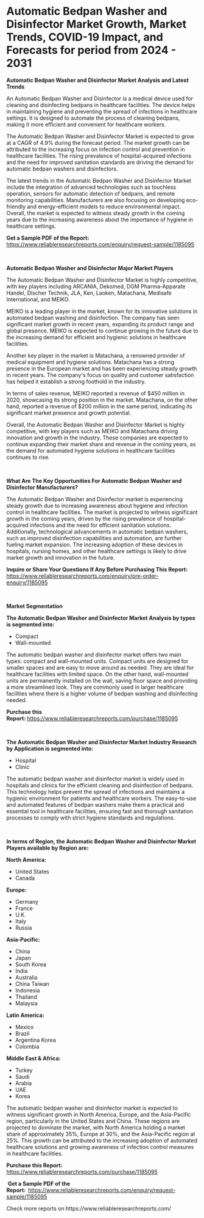 <p><h1>Automatic Bedpan Washer and Disinfector Market Growth, Market Trends, COVID-19 Impact, and Forecasts for period from 2024 - 2031</h1></p><p><strong>Automatic Bedpan Washer and Disinfector Market Analysis and Latest Trends</strong></p>
<p><p>An Automatic Bedpan Washer and Disinfector is a medical device used for cleaning and disinfecting bedpans in healthcare facilities. The device helps in maintaining hygiene and preventing the spread of infections in healthcare settings. It is designed to automate the process of cleaning bedpans, making it more efficient and convenient for healthcare workers.</p><p>The Automatic Bedpan Washer and Disinfector Market is expected to grow at a CAGR of 4.9% during the forecast period. The market growth can be attributed to the increasing focus on infection control and prevention in healthcare facilities. The rising prevalence of hospital-acquired infections and the need for improved sanitation standards are driving the demand for automatic bedpan washers and disinfectors.</p><p>The latest trends in the Automatic Bedpan Washer and Disinfector Market include the integration of advanced technologies such as touchless operation, sensors for automatic detection of bedpans, and remote monitoring capabilities. Manufacturers are also focusing on developing eco-friendly and energy-efficient models to reduce environmental impact. Overall, the market is expected to witness steady growth in the coming years due to the increasing awareness about the importance of hygiene in healthcare settings.</p></p>
<p><strong>Get a Sample PDF of the Report:&nbsp;</strong> <a href="https://www.reliableresearchreports.com/enquiry/request-sample/1185095">https://www.reliableresearchreports.com/enquiry/request-sample/1185095</a></p>
<p>&nbsp;</p>
<p><strong>Automatic Bedpan Washer and Disinfector Major Market Players</strong></p>
<p><p>The Automatic Bedpan Washer and Disinfector Market is highly competitive, with key players including ARCANIA, Dekomed, DGM Pharma-Apparate Handel, Discher Technik, JLA, Ken, Laoken, Matachana, Medisafe International, and MEIKO.</p><p>MEIKO is a leading player in the market, known for its innovative solutions in automated bedpan washing and disinfection. The company has seen significant market growth in recent years, expanding its product range and global presence. MEIKO is expected to continue growing in the future due to the increasing demand for efficient and hygienic solutions in healthcare facilities.</p><p>Another key player in the market is Matachana, a renowned provider of medical equipment and hygiene solutions. Matachana has a strong presence in the European market and has been experiencing steady growth in recent years. The company's focus on quality and customer satisfaction has helped it establish a strong foothold in the industry.</p><p>In terms of sales revenue, MEIKO reported a revenue of $450 million in 2020, showcasing its strong position in the market. Matachana, on the other hand, reported a revenue of $200 million in the same period, indicating its significant market presence and growth potential.</p><p>Overall, the Automatic Bedpan Washer and Disinfector Market is highly competitive, with key players such as MEIKO and Matachana driving innovation and growth in the industry. These companies are expected to continue expanding their market share and revenue in the coming years, as the demand for automated hygiene solutions in healthcare facilities continues to rise.</p></p>
<p>&nbsp;</p>
<p><strong>What Are The Key Opportunities For Automatic Bedpan Washer and Disinfector Manufacturers?</strong></p>
<p><p>The Automatic Bedpan Washer and Disinfector market is experiencing steady growth due to increasing awareness about hygiene and infection control in healthcare facilities. The market is projected to witness significant growth in the coming years, driven by the rising prevalence of hospital-acquired infections and the need for efficient sanitation solutions. Additionally, technological advancements in automatic bedpan washers, such as improved disinfection capabilities and automation, are further fueling market expansion. The increasing adoption of these devices in hospitals, nursing homes, and other healthcare settings is likely to drive market growth and innovation in the future.</p></p>
<p><strong>Inquire or Share Your Questions If Any Before Purchasing This Report:</strong> <a href="https://www.reliableresearchreports.com/enquiry/pre-order-enquiry/1185095">https://www.reliableresearchreports.com/enquiry/pre-order-enquiry/1185095</a></p>
<p>&nbsp;</p>
<p><strong>Market Segmentation</strong></p>
<p><strong>The Automatic Bedpan Washer and Disinfector Market Analysis by types is segmented into:</strong></p>
<p><ul><li>Compact</li><li>Wall-mounted</li></ul></p>
<p><p>The automatic bedpan washer and disinfector market offers two main types: compact and wall-mounted units. Compact units are designed for smaller spaces and are easy to move around as needed. They are ideal for healthcare facilities with limited space. On the other hand, wall-mounted units are permanently installed on the wall, saving floor space and providing a more streamlined look. They are commonly used in larger healthcare facilities where there is a higher volume of bedpan washing and disinfecting needed.</p></p>
<p><strong>Purchase this Report:&nbsp;</strong><a href="https://www.reliableresearchreports.com/purchase/1185095">https://www.reliableresearchreports.com/purchase/1185095</a></p>
<p>&nbsp;</p>
<p><strong>The Automatic Bedpan Washer and Disinfector Market Industry Research by Application is segmented into:</strong></p>
<p><ul><li>Hospital</li><li>Clinic</li></ul></p>
<p><p>The automatic bedpan washer and disinfector market is widely used in hospitals and clinics for the efficient cleaning and disinfection of bedpans. This technology helps prevent the spread of infections and maintains a hygienic environment for patients and healthcare workers. The easy-to-use and automated features of bedpan washers make them a practical and essential tool in healthcare facilities, ensuring fast and thorough sanitation processes to comply with strict hygiene standards and regulations.</p></p>
<p>&nbsp;</p>
<p><strong>In terms of Region, the Automatic Bedpan Washer and Disinfector Market Players available by Region are:</strong></p>
<p>
    <p> <strong> North America: </strong>
        <ul>
            <li>United States</li>
            <li>Canada</li>
        </ul>
        </p> 
    <p> <strong> Europe: </strong>
        <ul>
            <li>Germany</li>
            <li>France</li>
            <li>U.K.</li>
            <li>Italy</li>
            <li>Russia</li>
        </ul>
        </p> 
    <p> <strong> Asia-Pacific: </strong>
        <ul>
            <li>China</li>
            <li>Japan</li>
            <li>South Korea</li>
            <li>India</li>
            <li>Australia</li>
            <li>China Taiwan</li>
            <li>Indonesia</li>
            <li>Thailand</li>
            <li>Malaysia</li>
        </ul>
        </p> 
    <p> <strong> Latin America: </strong>
        <ul>
            <li>Mexico</li>
            <li>Brazil</li>
            <li>Argentina Korea</li>
            <li>Colombia</li>
        </ul>
        </p> 
    <p> <strong> Middle East & Africa: </strong>
        <ul>
            <li>Turkey</li>
            <li>Saudi</li>
            <li>Arabia</li>
            <li>UAE</li>
            <li>Korea</li>
        </ul>
    </p>
    </p>
<p><p>The automatic bedpan washer and disinfector market is expected to witness significant growth in North America, Europe, and the Asia-Pacific region, particularly in the United States and China. These regions are projected to dominate the market, with North America holding a market share of approximately 35%, Europe at 30%, and the Asia-Pacific region at 25%. This growth can be attributed to the increasing adoption of automated healthcare solutions and growing awareness of infection control measures in healthcare facilities.</p></p>
<p><strong>Purchase this Report: </strong><a href="https://www.reliableresearchreports.com/purchase/1185095">https://www.reliableresearchreports.com/purchase/1185095</a></p>
<p>&nbsp;<strong>Get a Sample PDF of the Report:&nbsp;&nbsp;</strong><a href="https://www.reliableresearchreports.com/enquiry/request-sample/1185095">https://www.reliableresearchreports.com/enquiry/request-sample/1185095</a></p>
<p><strong></strong></p>
<p>Check more reports on https://www.reliableresearchreports.com/</p>